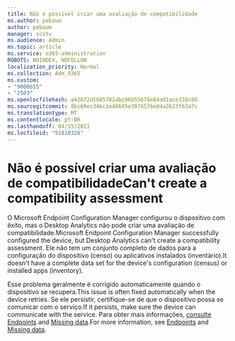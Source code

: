 ```yaml
---
title: Não é possível criar uma avaliação de compatibilidade
ms.author: pebaum
author: pebaum
manager: scotv
ms.audience: Admin
ms.topic: article
ms.service: o365-administration
ROBOTS: NOINDEX, NOFOLLOW
localization_priority: Normal
ms.collection: Adm_O365
ms.custom:
- "9000655"
- "2503"
ms.openlocfilehash: a42872d1685782abc86b55674e84ad1ace338c88
ms.sourcegitcommit: 8bc60ec34bc1e40685e3976576e04a2623f63a7c
ms.translationtype: MT
ms.contentlocale: pt-BR
ms.lasthandoff: 04/15/2021
ms.locfileid: "51810328"
---
```

# <a name="cant-create-a-compatibility-assessment"></a><span data-ttu-id="1083c-102">Não é possível criar uma avaliação de compatibilidade</span><span class="sxs-lookup"><span data-stu-id="1083c-102">Can't create a compatibility assessment</span></span>

<span data-ttu-id="1083c-103">O Microsoft Endpoint Configuration Manager configurou o dispositivo com êxito, mas o Desktop Analytics não pode criar uma avaliação de compatibilidade.</span><span class="sxs-lookup"><span data-stu-id="1083c-103">Microsoft Endpoint Configuration Manager successfully configured the device, but Desktop Analytics can't create a compatibility assessment.</span></span> <span data-ttu-id="1083c-104">Ele não tem um conjunto completo de dados para a configuração do dispositivo (censo) ou aplicativos instalados (inventário).</span><span class="sxs-lookup"><span data-stu-id="1083c-104">It doesn't have a complete data set for the device's configuration (census) or installed apps (inventory).</span></span>

<span data-ttu-id="1083c-105">Esse problema geralmente é corrigido automaticamente quando o dispositivo se recupera.</span><span class="sxs-lookup"><span data-stu-id="1083c-105">This issue is often fixed automatically when the device retries.</span></span> <span data-ttu-id="1083c-106">Se ele persistir, certifique-se de que o dispositivo possa se comunicar com o serviço.</span><span class="sxs-lookup"><span data-stu-id="1083c-106">If it persists, make sure the device can communicate with the service.</span></span> <span data-ttu-id="1083c-107">Para obter mais informações, [consulte Endpoints](https://docs.microsoft.com/configmgr/desktop-analytics/enable-data-sharing#endpoints) and [Missing data](https://docs.microsoft.com/configmgr/desktop-analytics/monitor-connection-health#missing-data).</span><span class="sxs-lookup"><span data-stu-id="1083c-107">For more information, see [Endpoints](https://docs.microsoft.com/configmgr/desktop-analytics/enable-data-sharing#endpoints) and [Missing data](https://docs.microsoft.com/configmgr/desktop-analytics/monitor-connection-health#missing-data).</span></span>
